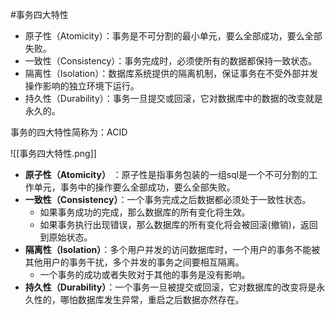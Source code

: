 #事务四大特性
- 原子性（Atomicity）：事务是不可分割的最小单元，要么全部成功，要么全部失败。
- 一致性（Consistency）：事务完成时，必须使所有的数据都保持一致状态。
- 隔离性（Isolation）：数据库系统提供的隔离机制，保证事务在不受外部并发操作影响的独立环境下运行。
- 持久性（Durability）：事务一旦提交或回滚，它对数据库中的数据的改变就是永久的。

事务的四大特性简称为：ACID

![[事务四大特性.png]]
- **原子性（Atomicity）** ：原子性是指事务包装的一组sql是一个不可分割的工作单元，事务中的操作要么全部成功，要么全部失败。
- **一致性（Consistency）**：一个事务完成之后数据都必须处于一致性状态。
    - 如果事务成功的完成，那么数据库的所有变化将生效。
    - 如果事务执行出现错误，那么数据库的所有变化将会被回滚(撤销)，返回到原始状态。
- **隔离性（Isolation）**：多个用户并发的访问数据库时，一个用户的事务不能被其他用户的事务干扰，多个并发的事务之间要相互隔离。
    - 一个事务的成功或者失败对于其他的事务是没有影响。
- **持久性（Durability）**：一个事务一旦被提交或回滚，它对数据库的改变将是永久性的，哪怕数据库发生异常，重启之后数据亦然存在。